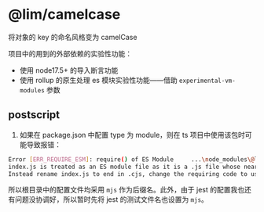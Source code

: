 # @lim/camelcase

将对象的 key 的命名风格变为 camelCase

项目中的用到的外部依赖的实验性功能：

- 使用 node17.5+ 的导入断言功能
- 使用 rollup 的原生处理 es 模块实验性功能——借助 `experimental-vm-modules` 参数

## postscript

1. 如果在 package.json 中配置 type 为 module，则在 ts 项目中使用该包时可能导致报错：

```sh
Error [ERR_REQUIRE_ESM]: require() of ES Module     ...\node_modules\@lim\camelcase\dist\index.js from    ...\src\models\DoctorInfo.ts not supported.
index.js is treated as an ES module file as it is a .js file whose nearest parent package.json contains "type": "module" which declares all .js files in that package scope as ES modules.
Instead rename index.js to end in .cjs, change the requiring code to use dynamic import() which is available in all CommonJS modules, or change "type": "module" to "type": "commonjs" in ...\node_modules\@lim\camelcase\package.json to treat all .js files as CommonJS (using .mjs for all ES modules instead).
```

所以根目录中的配置文件均采用 `mjs` 作为后缀名。此外，由于 jest 的配置我也还有问题没协调好，所以暂时先将 jest 的测试文件名也设置为 `mjs`。
